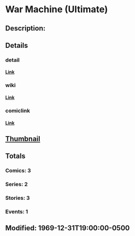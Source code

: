 # War Machine (Ultimate)
## Description: 
## Details
### detail
#### [Link](http://marvel.com/characters/2520/war_machine?utm_campaign=apiRef&utm_source=225578a89fc76f3d20fbffda5d17a88d)
### wiki
#### [Link](http://marvel.com/universe/War%20Machine%20(Ultimate)?utm_campaign=apiRef&utm_source=225578a89fc76f3d20fbffda5d17a88d)
### comiclink
#### [Link](http://marvel.com/comics/characters/1011226/war_machine_ultimate?utm_campaign=apiRef&utm_source=225578a89fc76f3d20fbffda5d17a88d)
## [Thumbnail](http://i.annihil.us/u/prod/marvel/i/mg/9/a0/4ce5a5647d38b.jpg)
## Totals
### Comics: 3
### Series: 2
### Stories: 3
### Events: 1
## Modified: 1969-12-31T19:00:00-0500